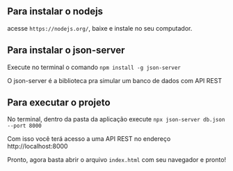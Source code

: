 ## Para instalar o nodejs
acesse `https://nodejs.org/`, baixe e instale no seu computador.

## Para instalar o json-server
Execute no terminal o comando `npm install -g json-server`

O json-server é a biblioteca pra simular um banco de dados com API REST

## Para executar o projeto
No terminal, dentro da pasta da aplicação execute `npx json-server db.json --port 8000`

Com isso você terá acesso a uma API REST no endereço http://localhost:8000

Pronto, agora basta abrir o arquivo `index.html` com seu navegador e pronto!
